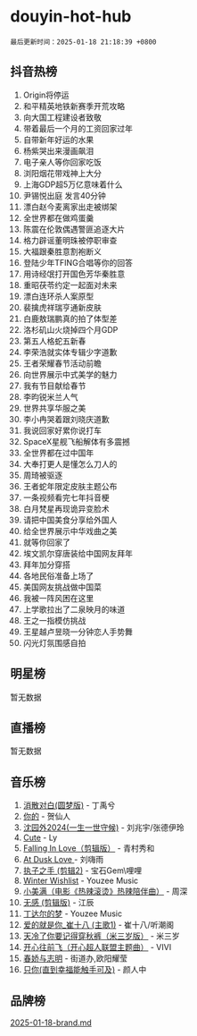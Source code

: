 # douyin-hot-hub

`最后更新时间：2025-01-18 21:18:39 +0800`

## 抖音热榜

1. Origin将停运
1. 和平精英地铁新赛季开荒攻略
1. 向大国工程建设者致敬
1. 带着最后一个月的工资回家过年
1. 自带新年好运的水果
1. 杨紫哭出来漫画飙泪
1. 电子亲人等你回家吃饭
1. 浏阳烟花带戏神上大分
1. 上海GDP超5万亿意味着什么
1. 尹锡悦出庭 发言40分钟
1. 漂白赵今麦离家出走被绑架
1. 全世界都在做鸡蛋羹
1. 陈震在伦敦偶遇警匪追逐大片
1. 格力辟谣董明珠被停职审查
1. 大福跟秦胜意割袍断义
1. 登陆少年TFING合唱等你的回答
1. 用诗经氓打开国色芳华秦胜意
1. 重昭茯苓约定一起面对未来
1. 漂白连环杀人案原型
1. 裴擒虎祥瑞亨通新皮肤
1. 白鹿敖瑞鹏真的拍了体型差
1. 洛杉矶山火烧掉四个月GDP
1. 第五人格蛇五新春
1. 李荣浩就实体专辑少字道歉
1. 王者荣耀春节活动前瞻
1. 向世界展示中式美学的魅力
1. 我有节目献给春节
1. 李昀锐米兰人气
1. 世界共享华服之美
1. 李小冉哭着跟刘晓庆道歉
1. 我说回家好累你说打车
1. SpaceX星舰飞船解体有多震撼
1. 全世界都在过中国年
1. 大奉打更人是懂怎么刀人的
1. 周琦被驱逐
1. 王者蛇年限定皮肤主题公布
1. 一条视频看完七年抖音梗
1. 白月梵星再现诡异变脸术
1. 请把中国美食分享给外国人
1. 给全世界展示中华戏曲之美
1. 就等你回家了
1. 埃文凯尔穿唐装给中国网友拜年
1. 拜年加分穿搭
1. 各地民俗准备上场了
1. 美国网友挑战做中国菜
1. 我被一阵风困在这里
1. 上学歌拉出了二泉映月的味道
1. 王之一指模仿挑战
1. 王星越卢昱晓一分钟恋人手势舞
1. 闪光灯氛围感自拍

## 明星榜

暂无数据

## 直播榜

暂无数据

## 音乐榜

1. [消散对白(圆梦版)](https://sf5-hl-cdn-tos.douyinstatic.com/obj/tos-cn-ve-2774/og4jB5I5IizzoZVAAAzWgBMAsMDWoArfwBOiFs) - 丁禹兮
1. [你的](https://sf5-hl-cdn-tos.douyinstatic.com/obj/tos-cn-ve-2774/oYuIeKf42jB7sEV6B2upMdpYAgfrQWj0FeRegh) - 贺仙人
1. [沈园外2024(一生一世守候)](https://sf5-hl-cdn-tos.douyinstatic.com/obj/tos-cn-ve-2774/oAIYMHGCmKaYKFDd6FZBf9AfMfx1eErAAEJAFH) - 刘兆宇/张德伊玲
1. [Cute](https://sf5-hl-cdn-tos.douyinstatic.com/obj/tos-cn-ve-2774/o4IbIzHWKAAB4wsS5qMBRiiAlEBGTpQRNfFvuo) - Ly
1. [Falling In Love（剪辑版）](https://sf5-hl-cdn-tos.douyinstatic.com/obj/tos-cn-ve-2774/o8ajpA8zzgBPahbBIO8AcKGBLJezFCRd1wfP9f) - 青村秀和
1. [ At Dusk  Love ](https://sf5-hl-cdn-tos.douyinstatic.com/obj/tos-cn-ve-2774/o8CrpCf5CaYgI4ZrtQgMQAFEfuGqNnRSDQAPBc) - 刘嗨雨
1. [执子之手 (剪辑2)](https://sf5-hl-cdn-tos.douyinstatic.com/obj/tos-cn-ve-2774/oUoZLQjCc31XzqsBnBQUNgeKtYPBcgbFDwtfcu) - 宝石Gem\哩哩
1. [Winter Wishlist](https://sf5-hl-cdn-tos.douyinstatic.com/obj/tos-cn-ve-2774/oIIgUOeamCFCVAzxN6MFRLIBlLGpUqQxeeHrLE) - Youzee Music
1. [小美满（电影《热辣滚烫》热辣陪伴曲）](https://sf5-hl-cdn-tos.douyinstatic.com/obj/tos-cn-ve-2774/o0GAn2lSgfZIDUgtevCGDQYnFg4CwnrBaxbTZL) - 周深
1. [无感 (剪辑版)](https://sf5-hl-cdn-tos.douyinstatic.com/obj/tos-cn-ve-2774/o0eIsUzJBDlQaQFC5OFlgbMEZC1TFYBftOBn6p) - 江辰
1. [丁达尔的梦](https://sf5-hl-cdn-tos.douyinstatic.com/obj/tos-cn-ve-2774/oMU3WirUZBVQkAC9ccG5P2IQirziZM2RTInUY) - Youzee Music
1. [爱的就是你_崔十八 (主歌1)](https://sf5-hl-cdn-tos.douyinstatic.com/obj/tos-cn-ve-2774/oI5BO5DhFZ6UTcNCnZaOCBLtZ7WIMQGfgnXf5E) - 崔十八/听潮阁
1. [天冷了你要记得穿秋裤（米三岁版）](https://sf5-hl-cdn-tos.douyinstatic.com/obj/tos-cn-ve-2774/oQlIwVIDWiZ6BQilAorS7MA0AgCkQDvcZAdm1) - 米三岁
1. [开心往前飞（开心超人联盟主题曲）](https://sf5-hl-cdn-tos.douyinstatic.com/obj/tos-cn-ve-2774/9d8fb7c82cf1421fb93a9fe925275e0a) - VIVI
1. [春娇与志明](https://sf5-hl-cdn-tos.douyinstatic.com/obj/tos-cn-ve-2774/e530d8fceb7044b39707d7f9ff54add1) - 街道办,欧阳耀莹
1. [只你(直到幸福能触手可及)](https://sf5-hl-cdn-tos.douyinstatic.com/obj/tos-cn-ve-2774/o0lBkRDzFTeaVSUz3ZZSCBVtZ5DIMQGfgmEAuE) - 颜人中

## 品牌榜

[2025-01-18-brand.md](2025-01-18-brand.md)
